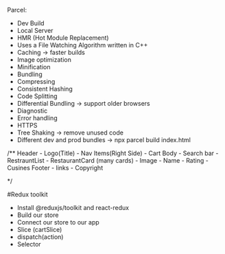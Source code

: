 Parcel:
- Dev Build
- Local Server
- HMR (Hot Module Replacement)
- Uses a File Watching Algorithm written in C++
- Caching -> faster builds
- Image optimization
- Minification
- Bundling
- Compressing
- Consistent Hashing
- Code Splitting
- Differential Bundling -> support older browsers
- Diagnostic
- Error handling
- HTTPS
- Tree Shaking -> remove unused code
- Different dev and prod bundles -> npx parcel build index.html

/**
     Header
        - Logo(Title)
        - Nav Items(Right Side)
        - Cart
     Body 
        - Search bar
        - RestrauntList
          - RestaurantCard (many cards)
              - Image
              - Name
              - Rating
              - Cusines
     Footer
      - links
      - Copyright
    
*/

#Redux toolkit
- Install @reduxjs/toolkit and react-redux
- Build our store
- Connect our store to our app
- Slice (cartSlice)
- dispatch(action)
- Selector
